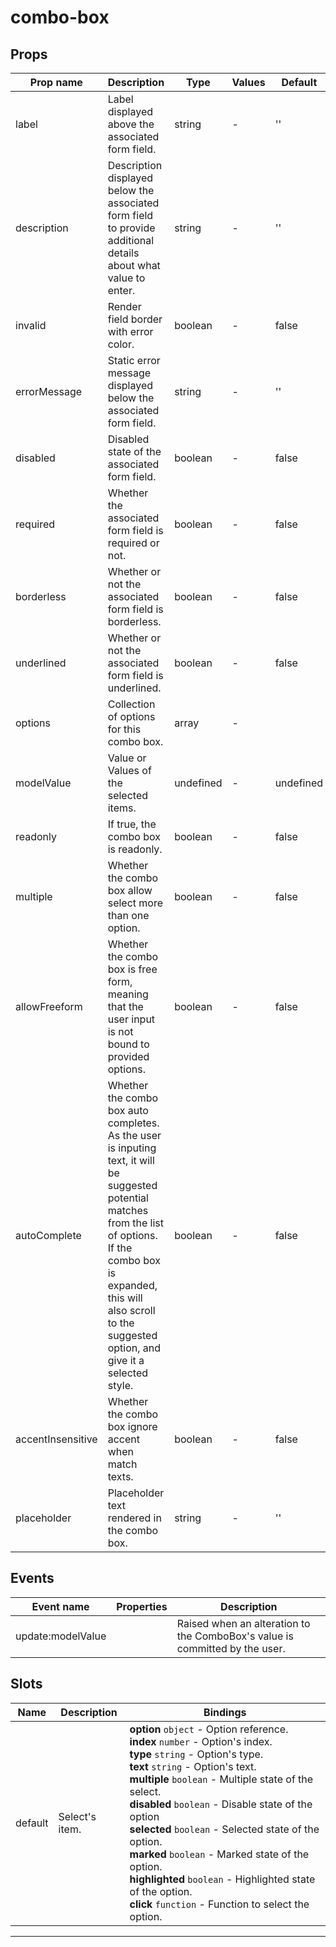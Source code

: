 # combo-box

## Props

| Prop name         | Description                                                                                                                                                                                                                                     | Type      | Values | Default   |
| ----------------- | ----------------------------------------------------------------------------------------------------------------------------------------------------------------------------------------------------------------------------------------------- | --------- | ------ | --------- |
| label             | Label displayed above the associated form field.                                                                                                                                                                                                | string    | -      | ''        |
| description       | Description displayed below the associated form field to provide additional details about what value to enter.                                                                                                                                  | string    | -      | ''        |
| invalid           | Render field border with error color.                                                                                                                                                                                                           | boolean   | -      | false     |
| errorMessage      | Static error message displayed below the associated form field.                                                                                                                                                                                 | string    | -      | ''        |
| disabled          | Disabled state of the associated form field.                                                                                                                                                                                                    | boolean   | -      | false     |
| required          | Whether the associated form field is required or not.                                                                                                                                                                                           | boolean   | -      | false     |
| borderless        | Whether or not the associated form field is borderless.                                                                                                                                                                                         | boolean   | -      | false     |
| underlined        | Whether or not the associated form field is underlined.                                                                                                                                                                                         | boolean   | -      | false     |
| options           | Collection of options for this combo box.                                                                                                                                                                                                       | array     | -      |           |
| modelValue        | Value or Values of the selected items.                                                                                                                                                                                                          | undefined | -      | undefined |
| readonly          | If true, the combo box is readonly.                                                                                                                                                                                                             | boolean   | -      | false     |
| multiple          | Whether the combo box allow select more than one option.                                                                                                                                                                                        | boolean   | -      | false     |
| allowFreeform     | Whether the combo box is free form, meaning that the user input is not bound to provided options.                                                                                                                                               | boolean   | -      | false     |
| autoComplete      | Whether the combo box auto completes. As the user is inputing text, it will be suggested potential matches from the list of options. If the combo box is expanded, this will also scroll to the suggested option, and give it a selected style. | boolean   | -      | false     |
| accentInsensitive | Whether the combo box ignore accent when match texts.                                                                                                                                                                                           | boolean   | -      | false     |
| placeholder       | Placeholder text rendered in the combo box.                                                                                                                                                                                                     | string    | -      | ''        |

## Events

| Event name        | Properties | Description                                                                 |
| ----------------- | ---------- | --------------------------------------------------------------------------- |
| update:modelValue |            | Raised when an alteration to the ComboBox's value is committed by the user. |

## Slots

| Name    | Description    | Bindings                                                                                                                                                                                                                                                                                                                                                                                                                                                                                                               |
| ------- | -------------- | ---------------------------------------------------------------------------------------------------------------------------------------------------------------------------------------------------------------------------------------------------------------------------------------------------------------------------------------------------------------------------------------------------------------------------------------------------------------------------------------------------------------------- |
| default | Select's item. | **option** `object` - Option reference.<br>**index** `number` - Option's index.<br>**type** `string` - Option's type.<br>**text** `string` - Option's text.<br>**multiple** `boolean` - Multiple state of the select.<br>**disabled** `boolean` - Disable state of the option<br>**selected** `boolean` - Selected state of the option.<br>**marked** `boolean` - Marked state of the option.<br>**highlighted** `boolean` - Highlighted state of the option.<br>**click** `function` - Function to select the option. |

---
